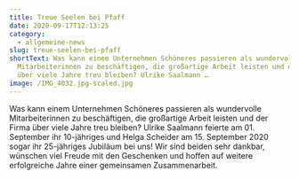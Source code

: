 ```yaml
---
title: Treue Seelen bei Pfaff
date: 2020-09-17T12:13:25
category:
  - allgemeine-news
slug: treue-seelen-bei-pfaff
shortText: Was kann einem Unternehmen Schöneres passieren als wundervolle
  Mitarbeiterinnen zu beschäftigen, die großartige Arbeit leisten und der Firma
  über viele Jahre treu bleiben? Ulrike Saalmann …
image: /IMG_4032.jpg-scaled.jpg
---
```

<p>Was kann einem Unternehmen Schöneres passieren als wundervolle Mitarbeiterinnen zu beschäftigen, die großartige Arbeit leisten und der Firma über viele Jahre treu bleiben? Ulrike Saalmann feierte am 01. September ihr 10-jähriges und Helga Scheider am 15. September 2020 sogar ihr 25-jähriges Jubiläum bei uns! Wir sind beiden sehr dankbar, wünschen viel Freude mit den Geschenken und hoffen auf weitere erfolgreiche Jahre einer gemeinsamen Zusammenarbeit.</p>
